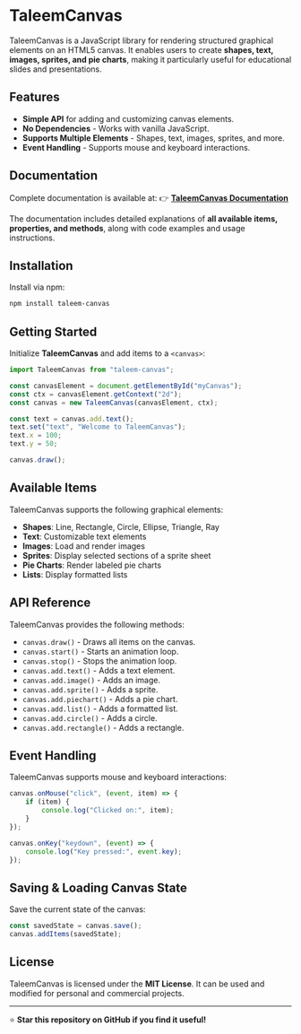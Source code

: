 # TaleemCanvas

TaleemCanvas is a JavaScript library for rendering structured graphical elements on an HTML5 canvas. It enables users to create **shapes, text, images, sprites, and pie charts**, making it particularly useful for educational slides and presentations.

## Features
- **Simple API** for adding and customizing canvas elements.
- **No Dependencies** - Works with vanilla JavaScript.
- **Supports Multiple Elements** - Shapes, text, images, sprites, and more.
- **Event Handling** - Supports mouse and keyboard interactions.

## Documentation
Complete documentation is available at:
👉 **[TaleemCanvas Documentation](https://bilza2023.github.io/taleem-canvas/)**

The documentation includes detailed explanations of **all available items, properties, and methods**, along with code examples and usage instructions.

## Installation
Install via npm:
```sh
npm install taleem-canvas
```

## Getting Started
Initialize **TaleemCanvas** and add items to a `<canvas>`:

```javascript
import TaleemCanvas from "taleem-canvas";

const canvasElement = document.getElementById("myCanvas");
const ctx = canvasElement.getContext("2d");
const canvas = new TaleemCanvas(canvasElement, ctx);

const text = canvas.add.text();
text.set("text", "Welcome to TaleemCanvas");
text.x = 100;
text.y = 50;

canvas.draw();
```

## Available Items
TaleemCanvas supports the following graphical elements:
- **Shapes**: Line, Rectangle, Circle, Ellipse, Triangle, Ray
- **Text**: Customizable text elements
- **Images**: Load and render images
- **Sprites**: Display selected sections of a sprite sheet
- **Pie Charts**: Render labeled pie charts
- **Lists**: Display formatted lists

## API Reference
TaleemCanvas provides the following methods:

- `canvas.draw()` - Draws all items on the canvas.
- `canvas.start()` - Starts an animation loop.
- `canvas.stop()` - Stops the animation loop.
- `canvas.add.text()` - Adds a text element.
- `canvas.add.image()` - Adds an image.
- `canvas.add.sprite()` - Adds a sprite.
- `canvas.add.piechart()` - Adds a pie chart.
- `canvas.add.list()` - Adds a formatted list.
- `canvas.add.circle()` - Adds a circle.
- `canvas.add.rectangle()` - Adds a rectangle.

## Event Handling
TaleemCanvas supports mouse and keyboard interactions:

```javascript
canvas.onMouse("click", (event, item) => {
    if (item) {
        console.log("Clicked on:", item);
    }
});

canvas.onKey("keydown", (event) => {
    console.log("Key pressed:", event.key);
});
```

## Saving & Loading Canvas State
Save the current state of the canvas:
```javascript
const savedState = canvas.save();
canvas.addItems(savedState);
```

## License
TaleemCanvas is licensed under the **MIT License**. It can be used and modified for personal and commercial projects.

---

⭐ **Star this repository on GitHub if you find it useful!**